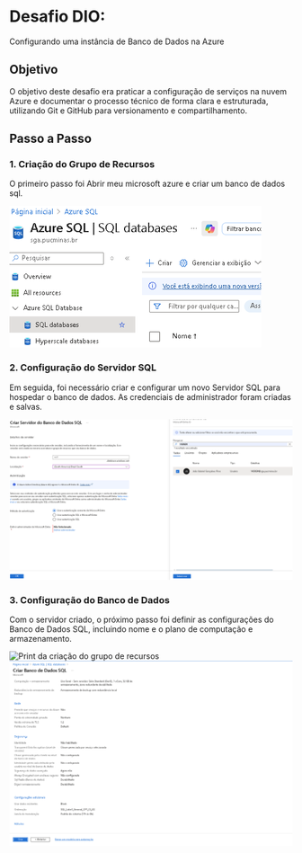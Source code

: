 # Desafio DIO: 
Configurando uma instância de Banco de Dados na Azure

## Objetivo
O objetivo deste desafio era praticar a configuração de serviços na nuvem Azure e documentar o processo técnico de forma clara e estruturada, utilizando Git e GitHub para versionamento e compartilhamento.


## Passo a Passo

### 1. Criação do Grupo de Recursos
O primeiro passo foi Abrir meu microsoft azure e criar um banco de dados sql.

![Print da criação do grupo de recursos](./images/createsql)

### 2. Configuração do Servidor SQL
Em seguida, foi necessário criar e configurar um novo Servidor SQL para hospedar o banco de dados. As credenciais de administrador foram criadas e salvas.

![Print da criação do grupo de recursos](./images/adduser)

### 3. Configuração do Banco de Dados
Com o servidor criado, o próximo passo foi definir as configurações do Banco de Dados SQL, incluindo nome e o plano de computação e armazenamento.


![Print da criação do grupo de recursos](./images/createdb1)
![Print da criação do grupo de recursos](./images/createdb2)


